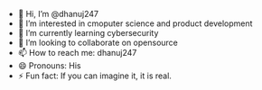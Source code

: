 - 👋 Hi, I’m @dhanuj247
- 👀 I’m interested in cmoputer science and product development
- 🌱 I’m currently learning cybersecurity
- 💞️ I’m looking to collaborate on opensource
- 📫 How to reach me: dhanuj247
- 😄 Pronouns: His
- ⚡ Fun fact: If you can imagine it, it is real.

<!---
dhanuj247/dhanuj247 is a ✨ special ✨ repository because its `README.md` (this file) appears on your GitHub profile.
You can click the Preview link to take a look at your changes.
--->
